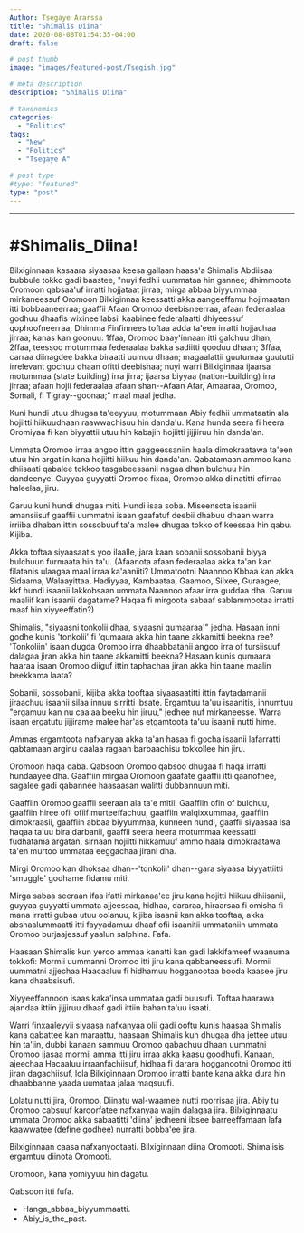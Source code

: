```yaml
---
Author: Tsegaye Ararssa
title: "Shimalis Diina"
date: 2020-08-08T01:54:35-04:00
draft: false

# post thumb
image: "images/featured-post/Tsegish.jpg"

# meta description
description: "Shimalis Diina"

# taxonomies
categories: 
  - "Politics"
tags:
  - "New"
  - "Politics"
  - "Tsegaye A"

# post type
#type: "featured"
type: "post"
---
```



<hr>


#Shimalis_Diina!
==============
Bilxiginnaan kasaara siyaasaa keesa gallaan haasa'a Shimalis Abdiisaa bubbule tokko gadi baastee, "nuyi fedhii uummataa hin gannee; dhimmoota Oromoon qabsaa'uf irratti hojjataat jirraa; mirga abbaa biyyummaa mirkaneessuf Oromoon Bilxiginnaa keessatti akka aangeeffamu hojimaatan itti bobbaaneerraa; gaaffii Afaan Oromoo deebisneerraa, afaan federaalaa godhuu dhaafis wixinee labsii kaabinee federalaatti dhiyeessuf qophoofneerraa; Dhimma Finfinnees toftaa adda ta'een irratti hojjachaa jirraa; kanas kan goonuu: 1ffaa, Oromoo baay'innaan itti galchuu dhan; 2ffaa, teessoo motummaa federaalaa bakka sadiitti qooduu dhaan; 3ffaa, carraa diinagdee bakka biraatti uumuu dhaan; magaalattii guutumaa guututti irrelevant gochuu dhaan ofitti deebisnaa; nuyi warri Bilxiginnaa ijaarsa motummaa (state building) irra jirra; ijaarsa biyyaa (nation-building) irra jirraa; afaan hojii federaalaa afaan shan--Afaan Afar, Amaaraa, Oromoo, Somali, fi Tigray--goonaa;" maal maal jedha.

Kuni hundi utuu dhugaa ta'eeyyuu, motummaan Abiy fedhii ummataatin ala hojiitti hiikuudhaan raawwachisuu hin danda'u. Kana hunda seera fi heera Oromiyaa fi kan biyyattii utuu hin kabajin hojiitti jijjiiruu hin danda'an. 

Ummata Oromoo irraa angoo ittin gaggeessaniin haala dimokraatawa ta'een utuu hin argatiin kana hojiitti hiikuu hin danda'an. Qabatamaan ammoo kana dhiisaati qabalee tokkoo tasgabeessanii nagaa dhan bulchuu hin dandeenye. Guyyaa guyyatti Oromoo fixaa, Oromoo akka diinatitti ofirraa haleelaa, jiru. 

Garuu kuni hundi dhugaa miti. Hundi isaa soba. Miseensota isaanii amansiisuf gaaffii uummatni isaan gaafatuf deebii dhabuu dhaan warra irriiba dhaban ittin sossobuuf ta'a malee dhugaa tokko of keessaa hin qabu. Kijiba.

Akka toftaa siyaasaatis yoo ilaalle, jara kaan sobanii sossobanii biyya bulchuun furmaata hin ta'u. (Afaanota afaan federaalaa akka ta'an kan filatanis ulaagaa maal irraa ka'aaniiti? Ummatootni Naannoo Kbbaa kan akka Sidaama, Walaayittaa, Hadiyyaa, Kambaataa, Gaamoo, Silxee, Guraagee, kkf hundi isaanii lakkobsaan ummata Naannoo afaar irra guddaa dha. Garuu maaliif kan isaanii dagatame? Haqaa fi mirgoota sabaaf sablammootaa irratti maaf hin xiyyeeffatin?)

Shimalis, "siyaasni tonkolii dhaa, siyaasni qumaaraa'" jedha. Hasaan inni godhe kunis 'tonkolii' fi 'qumaara akka hin taane akkamitti beekna ree? 'Tonkoliin' isaan dugda Oromoo irra dhaabbatanii angoo irra of tursiisuuf dalagaa jiran akka hin taane akkamitti beekna? Hasaan kunis qumaara haaraa isaan Oromoo diiguf ittin taphachaa jiran akka hin taane maalin beekkama laata?

Sobanii, sossobanii, kijiba akka tooftaa siyaasaatitti ittin faytadamanii jiraachuu isaanii silaa innuu sirritti ibsate. Ergamtuu ta'uu isaanitis, innumtuu "ergamuu kan nu caalaa beeku hin jiruu," jedhee nuf mirkaneesse. Warra isaan ergatutu jijjirame malee har'as etgamtoota ta'uu isaanii nutti hime. 

Ammas ergamtoota nafxanyaa akka ta'an hasaa fi gocha isaanii lafarratti qabtamaan arginu caalaa ragaan barbaachisu tokkollee hin jiru. 

Oromoon haqa qaba. Qabsoon Oromoo qabsoo dhugaa fi haqa irratti hundaayee dha. Gaaffiin mirgaa Oromoon gaafate gaaffii itti qaanofnee, sagalee gadi qabannee haasaasan walitti dubbannuun miti.

Gaaffiin Oromoo gaaffii seeraan ala ta'e mitii. Gaaffiin ofin of bulchuu, gaaffiin hiree ofii ofiif murteeffachuu, gaaffiin walqixxummaa, gaaffiin dimokraasii, gaaffiin abbaa biyyummaa, kunneen hundi, gaaffii siyaasaa isa haqaa ta'uu bira darbanii, gaaffii seera heera motummaa keessatti fudhatama argatan, sirnaan hojiitti hikkamuuf ammo haala dimokraatawa ta'en murtoo ummataa eeggachaa jirani dha.

Mirgi Oromoo kan dhoksaa dhan--'tonkolii' dhan--gara siyaasa biyyattiitti 'smuggle' godhame fidamu miti.

Mirga sabaa seeraan ifaa ifatti mirkanaa'ee jiru kana hojitti hiikuu dhiisanii, guyyaa guyyatti ummata ajjeessaa, hidhaa, dararaa, hiraarsaa fi omisha fi mana irratti gubaa utuu oolanuu, kijiba isaanii kan akka tooftaa, akka abshaalummaatti itti fayyadamuu dhaaf ofii isaanitii ummataniin ummata Oromoo burjaajessuf yaalun salphina. Fafa. 

Haasaan Shimalis kun yeroo ammaa kanatti kan gadi lakkifameef waanuma tokkofi: Mormii uummanni Oromoo itti jiru kana qabbaneessufi. Mormii uummatni ajjechaa Haacaaluu fi hidhamuu hogganootaa booda kaasee jiru kana dhaabsisufi.

Xiyyeeffannoon isaas kaka'insa ummataa gadi buusufi. Toftaa haarawa ajandaa ittiin jijjiruu dhaaf gadi ittiin bahan ta'uu isaati. 

Warri finxaaleyyii siyaasa nafxanyaa olii gadi ooftu kunis haasaa Shimalis kana qabattee kan maraattu, haasaan Shimalis kun dhugaa dha jettee utuu hin ta'iin, dubbi kanaan sammuu Oromoo qabachuu dhaan uummatni Oromoo ijasaa mormii amma itti jiru irraa akka kaasu goodhufi. Kanaan, ajeechaa Hacaaluu irraanfachiisuf, hidhaa fi darara hogganootni Oromoo itti jiran dagachiisuf, lola Bilxiginnaan Oromoo irratti bante kana akka dura hin dhaabbanne yaada uumataa jalaa maqsuufi. 

Lolatu nutti jira, Oromoo. Diinatu wal-waamee nutti roorrisaa jira. Abiy tu Oromoo cabsuuf karoorfatee nafxanyaa wajin dalagaa jira. Bilxiginnaatu ummata Oromoo akka sabaatitti 'diina' jedheeni ibsee barreeffamaan lafa kaawwatee (define godhee) nurratti bobba'ee jira.

Bilxiginnaan caasa nafxanyootaati. Bilxiginnaan diina Oromooti. Shimalisis ergamtuu diinota Oromooti. 

Oromoon, kana yomiyyuu hin dagatu. 

Qabsoon itti fufa.

* Hanga_abbaa_biyyummaatti.
* Abiy_is_the_past.